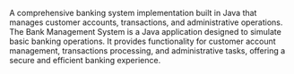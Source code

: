 A comprehensive banking system implementation built in Java that manages customer accounts, transactions, and administrative operations. 
The Bank Management System is a Java application designed to simulate basic banking operations. It provides functionality for customer account management, transactions processing, and administrative tasks, offering a secure and efficient banking experience.
